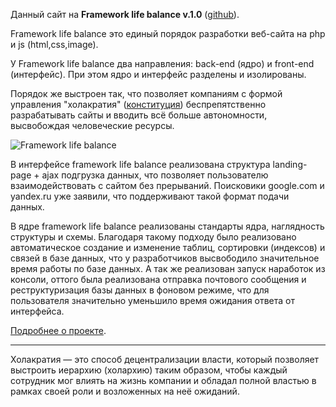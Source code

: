 Данный сайт на **Framework life balance v.1.0** (<a target="_blank" href="https://github.com/veter-love/framework-life-balance/">github</a>).

Framework life balance это единый порядок разработки веб-сайта на php и js (html,css,image). 

У Framework life balance два направления: back-end (ядро) и front-end (интерфейс). При этом ядро и интерфейс разделены и изолированы. 

Порядок же выстроен так, что позволяет компаниям с формой управления "холакратия" (<u><noindex><a href="https://github.com/holacracyone/Holacracy-Constitution-4.1-RUSSIAN/blob/master/Holacracy-Constitution-RU.md" target="_blank" rel="nofollow">конституция</a></noindex></u>) беспрепятственно разрабатывать сайты и вводить всё больше автономности, высвобождая человеческие ресурсы.

![Framework life balance](https://framework-life-balance.ru/компоненты-интерфейса/2_представление/slider/slide1_bg.jpg)

В интерфейсе framework life balance реализована структура landing-page + ajax подгрузка данных, что позволяет пользователю взаимодействовать с сайтом без прерываний. Поисковики google.com и yandex.ru уже заявили, что поддерживают такой формат подачи данных.

В ядре framework life balance реализованы стандарты ядра, наглядность структуры и схемы. Благодаря такому подходу было реализовано автоматическое создание и изменение таблиц, сортировки (индексов) и связей в базе данных, что у разработчиков высвободило значительное время работы по базе данных. А так же реализован запуск наработок из консоли, оттого была реализована отправка почтового сообщения и реструктуризация базы данных в фоновом режиме, что для пользователя значительно уменьшило время ожидания ответа от интерфейса.

<a target="_blank" href="https://framework-life-balance.ru/#about">Подробнее о проекте</a>.

<hr>

Холакратия — это способ децентрализации власти, который позволяет выстроить иерархию (холархию) таким образом, чтобы каждый сотрудник мог влиять на жизнь компании и обладал полной властью в рамках своей роли и возложенных на неё ожиданий.